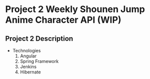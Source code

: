 # Project 2 Weekly Shounen Jump Anime Character API (WIP)
## Project 2 Description
- Technologies
    1. Angular
    2. Spring Framework
    3. Jenkins
    4. Hibernate